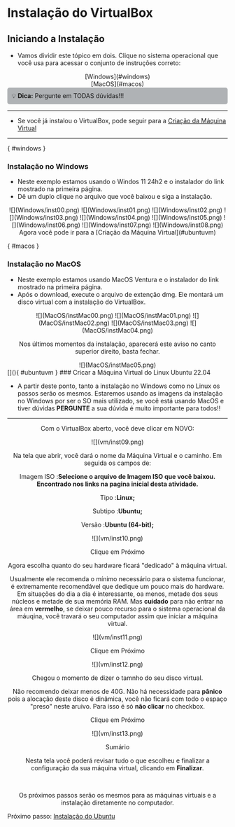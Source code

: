 # Instalação do VirtualBox

## Iniciando a Instalação

- Vamos dividir este tópico em dois. Clique no sistema operacional que você usa para acessar o conjunto de instruções correto:

<center>
[Windows](#windows)<br>
[MacOS](#macos)
</center>

<div style="border: 1px solidrgb(19, 20, 20); border-left-width: 5px; padding: 10px; background-color:rgb(175, 178, 181); border-radius: 5px;">
💡 <strong>Dica:</strong> Pergunte em TODAS dúvidas!!!
</div>

---

- Se você já instalou o VirtualBox, pode seguir para a [Criação da Máquina Virtual](#ubuntuvm)
---
[](){ #windows }
### Instalação no Windows
- Neste exemplo estamos usando o Windos 11 24h2 e o instalador do link mostrado na primeira página.
- Dê um duplo clique no arquivo que você baixou e siga a instalação.

<center>
![](Windows/inst00.png)
![](Windows/inst01.png)
![](Windows/inst02.png)
![](Windows/inst03.png)
![](Windows/inst04.png)
![](Windows/inst05.png)
![](Windows/inst06.png)
![](Windows/inst07.png)
![](Windows/inst08.png)
<br>
Agora você pode ir para a [Criação da Máquina Virtual](#ubuntuvm)
</center>


[](){ #macos }
### Instalação no MacOS
- Neste exemplo estamos usando MacOS Ventura e o instalador do link mostrado na primeira página.
- Após o download, execute o arquivo de extenção dmg. Ele montará um disco virtual com a instalação do VirtualBox.

<center>
![](MacOS/instMac00.png)
![](MacOS/instMac01.png)
![](MacOS/instMac02.png)
![](MacOS/instMac03.png)
![](MacOS/instMac04.png)

<p style="text-align:center;">Nos últimos momentos da instalação, aparecerá este aviso no canto superior direito, basta fechar.</p>
![](MacOS/instMac05.png)
<br>

</center>
[](){ #ubuntuvm }
### Cricar a Máquina Virtual do Linux Ubuntu 22.04

- A partir deste ponto, tanto a instalação no Windows como no Linux os passos serão os mesmos. Estaremos usando as imagens da instalação no Windows por ser o SO mais utilizado, se você está usando MacOS e tiver dúvidas **PERGUNTE** a sua dúvida é muito importante para todos!!

---

<p style="text-align:center;">Com o VirtualBox aberto, você deve clicar em NOVO:</p>

<center>![](vm/inst09.png)</center>

<p style="text-align:center;">Na tela que abrir, você dará o nome da Máquina Virtual e o caminho. Em seguida os campos de:</p>
<p style="text-align:center;">Imagem ISO :<strong>Selecione o arquivo de Imagem ISO que você baixou. Encontrado nos links na pagina inicial desta atividade.</strong></p>
<p style="text-align:center;">Tipo :<strong>Linux;</strong></p>
<p style="text-align:center;">Subtipo :<strong>Ubuntu;</strong></p>
<p style="text-align:center;">Versão :<strong>Ubuntu (64-bit);</strong></p>

<center>![](vm/inst10.png)</center>

<p style="text-align:center;">Clique em Próximo</p>
<p style="text-align:center;">Agora escolha quanto do seu hardware ficará "dedicado" à máquina virtual.</p>
<p style="text-align:center;">Usualmente ele recomenda o mínimo necessário para o sistema funcionar, é extremamente recomendável que dedique um pouco mais do hardware. Em situações do dia a dia é interessante, oa menos, metade dos seus núcleos e metade de sua memória RAM. Mas <strong>cuidado</strong> para não entrar na área em <strong>vermelho</strong>, se deixar pouco recurso para o sistema operacional da máuqina, você travará o seu computador assim que iniciar a máquina virtual.</p>

<center>![](vm/inst11.png)</center>

<p style="text-align:center;">Clique em Próximo</p>
<center>![](vm/inst12.png)</center>

<p style="text-align:center;">Chegou o momento de dizer o tamnho do seu disco virtual.</p>
<p style="text-align:center;">Não recomendo deixar menos de 40G. Não há necessidade para <strong>pânico</strong> pois a alocação deste disco é dinâmica, você não ficará com todo o espaço "preso" neste aruivo. Para isso é só <strong> não clicar</strong> no checkbox.</p>

<p style="text-align:center;">Clique em Próximo</p>
<center>![](vm/inst13.png)</center>

<p style="text-align:center;">Sumário</p>
<p style="text-align:center;">Nesta tela você poderá revisar tudo o que escolheu e finalizar a configuração da sua máquina virtual, clicando em <strong>Finalizar</strong>.</p><br>
<p style="text-align:center;">Os próximos passos serão os mesmos para as máquinas virtuais e a instalação diretamente no computador.</p>

Próximo passo: [Instalação do Ubuntu](../03-ubuntu/Ubuntu.md)